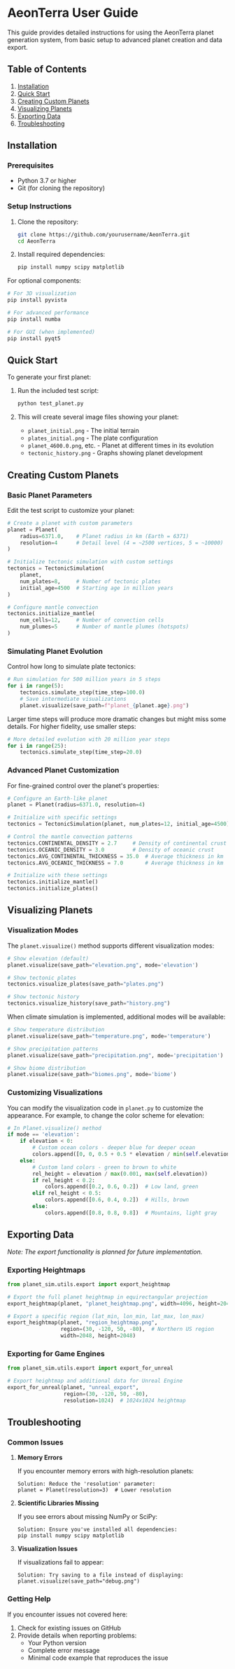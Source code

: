 # AeonTerra User Guide

This guide provides detailed instructions for using the AeonTerra planet generation system, from basic setup to advanced planet creation and data export.

## Table of Contents

1. [Installation](#installation)
2. [Quick Start](#quick-start)
3. [Creating Custom Planets](#creating-custom-planets)
4. [Visualizing Planets](#visualizing-planets)
5. [Exporting Data](#exporting-data)
6. [Troubleshooting](#troubleshooting)

## Installation

### Prerequisites

- Python 3.7 or higher
- Git (for cloning the repository)

### Setup Instructions

1. Clone the repository:
   ```bash
   git clone https://github.com/yourusername/AeonTerra.git
   cd AeonTerra
   ```

2. Install required dependencies:
   ```bash
   pip install numpy scipy matplotlib
   ```

For optional components:
```bash
# For 3D visualization
pip install pyvista

# For advanced performance
pip install numba

# For GUI (when implemented)
pip install pyqt5
```

## Quick Start

To generate your first planet:

1. Run the included test script:
   ```bash
   python test_planet.py
   ```

2. This will create several image files showing your planet:
   - `planet_initial.png` - The initial terrain
   - `plates_initial.png` - The plate configuration
   - `planet_4600.0.png`, etc. - Planet at different times in its evolution
   - `tectonic_history.png` - Graphs showing planet development

## Creating Custom Planets

### Basic Planet Parameters

Edit the test script to customize your planet:

```python
# Create a planet with custom parameters
planet = Planet(
    radius=6371.0,    # Planet radius in km (Earth = 6371)
    resolution=4      # Detail level (4 = ~2500 vertices, 5 = ~10000)
)

# Initialize tectonic simulation with custom settings
tectonics = TectonicSimulation(
    planet,
    num_plates=8,     # Number of tectonic plates
    initial_age=4500  # Starting age in million years
)

# Configure mantle convection
tectonics.initialize_mantle(
    num_cells=12,     # Number of convection cells
    num_plumes=5      # Number of mantle plumes (hotspots)
)
```

### Simulating Planet Evolution

Control how long to simulate plate tectonics:

```python
# Run simulation for 500 million years in 5 steps
for i in range(5):
    tectonics.simulate_step(time_step=100.0)
    # Save intermediate visualizations
    planet.visualize(save_path=f"planet_{planet.age}.png")
```

Larger time steps will produce more dramatic changes but might miss some details. For higher fidelity, use smaller steps:

```python
# More detailed evolution with 20 million year steps
for i in range(25):
    tectonics.simulate_step(time_step=20.0)
```

### Advanced Planet Customization

For fine-grained control over the planet's properties:

```python
# Configure an Earth-like planet
planet = Planet(radius=6371.0, resolution=4)

# Initialize with specific settings
tectonics = TectonicSimulation(planet, num_plates=12, initial_age=4500)

# Control the mantle convection patterns
tectonics.CONTINENTAL_DENSITY = 2.7     # Density of continental crust
tectonics.OCEANIC_DENSITY = 3.0         # Density of oceanic crust
tectonics.AVG_CONTINENTAL_THICKNESS = 35.0  # Average thickness in km
tectonics.AVG_OCEANIC_THICKNESS = 7.0       # Average thickness in km

# Initialize with these settings
tectonics.initialize_mantle()
tectonics.initialize_plates()
```

## Visualizing Planets

### Visualization Modes

The `planet.visualize()` method supports different visualization modes:

```python
# Show elevation (default)
planet.visualize(save_path="elevation.png", mode='elevation')

# Show tectonic plates
tectonics.visualize_plates(save_path="plates.png")

# Show tectonic history
tectonics.visualize_history(save_path="history.png")
```

When climate simulation is implemented, additional modes will be available:

```python
# Show temperature distribution
planet.visualize(save_path="temperature.png", mode='temperature')

# Show precipitation patterns
planet.visualize(save_path="precipitation.png", mode='precipitation')

# Show biome distribution
planet.visualize(save_path="biomes.png", mode='biome')
```

### Customizing Visualizations

You can modify the visualization code in `planet.py` to customize the appearance. For example, to change the color scheme for elevation:

```python
# In Planet.visualize() method
if mode == 'elevation':
    if elevation < 0:
        # Custom ocean colors - deeper blue for deeper ocean
        colors.append([0, 0, 0.5 + 0.5 * elevation / min(self.elevation)])
    else:
        # Custom land colors - green to brown to white
        rel_height = elevation / max(0.001, max(self.elevation))
        if rel_height < 0.2:
            colors.append([0.2, 0.6, 0.2])  # Low land, green
        elif rel_height < 0.5:
            colors.append([0.6, 0.4, 0.2])  # Hills, brown
        else:
            colors.append([0.8, 0.8, 0.8])  # Mountains, light gray
```

## Exporting Data

*Note: The export functionality is planned for future implementation.*

### Exporting Heightmaps

```python
from planet_sim.utils.export import export_heightmap

# Export the full planet heightmap in equirectangular projection
export_heightmap(planet, "planet_heightmap.png", width=4096, height=2048)

# Export a specific region (lat_min, lon_min, lat_max, lon_max)
export_heightmap(planet, "region_heightmap.png", 
                 region=(30, -120, 50, -80),  # Northern US region
                 width=2048, height=2048)
```

### Exporting for Game Engines

```python
from planet_sim.utils.export import export_for_unreal

# Export heightmap and additional data for Unreal Engine
export_for_unreal(planet, "unreal_export", 
                  region=(30, -120, 50, -80),
                  resolution=1024)  # 1024x1024 heightmap
```

## Troubleshooting

### Common Issues

1. **Memory Errors**

   If you encounter memory errors with high-resolution planets:
   
   ```
   Solution: Reduce the 'resolution' parameter:
   planet = Planet(resolution=3)  # Lower resolution
   ```

2. **Scientific Libraries Missing**

   If you see errors about missing NumPy or SciPy:
   
   ```
   Solution: Ensure you've installed all dependencies:
   pip install numpy scipy matplotlib
   ```

3. **Visualization Issues**

   If visualizations fail to appear:
   
   ```
   Solution: Try saving to a file instead of displaying:
   planet.visualize(save_path="debug.png")
   ```

### Getting Help

If you encounter issues not covered here:

1. Check for existing issues on GitHub
2. Provide details when reporting problems:
   - Your Python version
   - Complete error message
   - Minimal code example that reproduces the issue